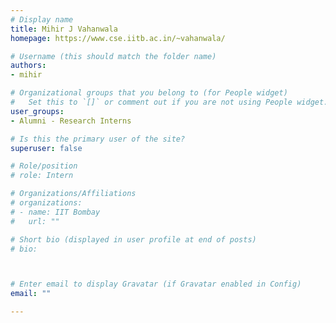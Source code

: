 ```yaml
---
# Display name
title: Mihir J Vahanwala
homepage: https://www.cse.iitb.ac.in/~vahanwala/

# Username (this should match the folder name)
authors:
- mihir

# Organizational groups that you belong to (for People widget)
#   Set this to `[]` or comment out if you are not using People widget.
user_groups:
- Alumni - Research Interns

# Is this the primary user of the site?
superuser: false

# Role/position
# role: Intern

# Organizations/Affiliations
# organizations:
# - name: IIT Bombay
#   url: ""

# Short bio (displayed in user profile at end of posts)
# bio: 



# Enter email to display Gravatar (if Gravatar enabled in Config)
email: ""

---
```

